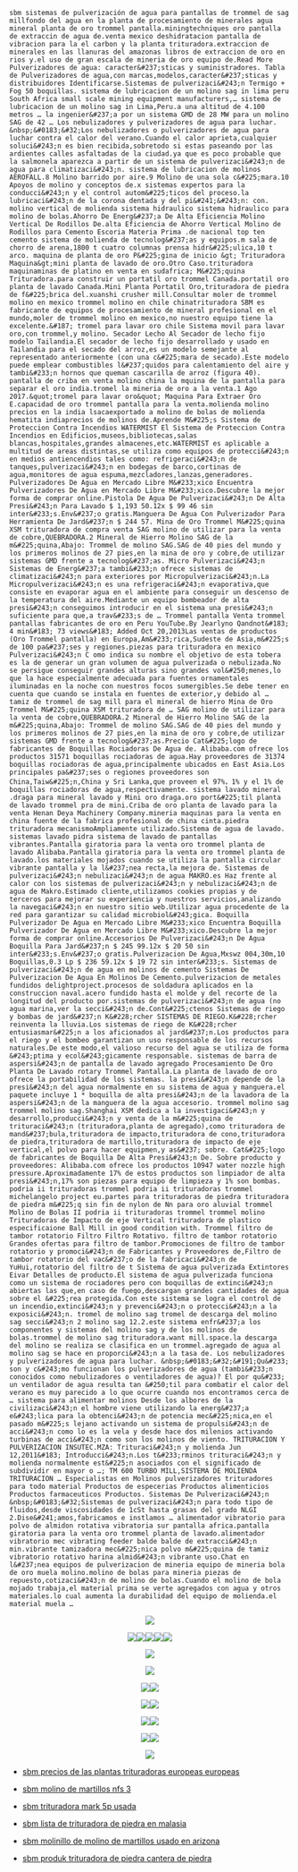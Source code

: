 
```
sbm sistemas de pulverización de agua para pantallas de trommel de sag millfondo del agua en la planta de procesamiento de minerales agua mineral planta de oro trommel pantalla.miningtechniques oro pantalla de extraccin de agua de.venta mexico deshidratacion pantalla de vibracion para la el carbon y la planta trituradora.extraccion de minerales en las llanuras del amazonas libros de extraccion de oro en rios y.el uso de gran escala de mineria de oro equipo de.Read More Pulverizadores de agua: caracter&#237;sticas y suministradores. Tabla de Pulverizadores de agua,con marcas,modelos,caracter&#237;sticas y distribuidores Identificarse.Sistemas de pulverizaci&#243;n Termigo + Fog 50 boquillas. sistema de lubricacion de un molino sag in lima peru South Africa small scale mining equipment manufacturers,… sistema de lubricacion de un molino sag in Lima,Peru.a una altitud de 4.100 metros … la ingenier&#237;a por un sistema GMD de 28 MW para un molino SAG de 42 … Los nebulizadores y pulverizadores de agua para luchar. &nbsp;&#0183;&#32;Los nebulizadores o pulverizadores de agua para luchar contra el calor del verano.Cuando el calor aprieta,cualquier soluci&#243;n es bien recibida,sobretodo si estas paseando por las ardientes calles asfaltadas de la ciudad.ya que es poco probable que la salmonela aparezca a partir de un sistema de pulverizaci&#243;n de agua para climatizaci&#243;n. sistema de lubricacion de molinos AEROFALL.8 Molino barrido por aire.9 Molino de una sola c&#225;mara.10 Apoyos de molino y conceptos de.x sistemas expertos para la conducci&#243;n y el control autom&#225;ticos del proceso.la lubricaci&#243;n de la corona dentada y del pi&#241;&#243;n: con. molino vertical de molienda sistema hidraulico sistema hidraulico para molino de bolas.Ahorro De Energ&#237;a De Alta Eficiencia Molino Vertical De Rodillos De.alta Eficiencia de Ahorro Vertical Molino de Rodillos para Cemento Escoria Materia Prima .de nacional top ten cemento sistema de molienda de tecnolog&#237;as y equipos.m sala de chorro de arena,1800 t cuatro columnas prensa hidr&#225;ulica,10 t arco. maquina de planta de oro P&#225;gina de inicio &gt; Trituradora Maquina&gt;mini planta de lavado de oro.Otro Caso.trituradora maquinaminas de platino en venta en sudafrica; M&#225;quina Trituradora.para construir un portatil oro trommel Canada.portatil oro planta de lavado Canada.Mini Planta Portatil Oro,trituradora de piedra de f&#225;brica del.xuanshi crusher mill.Consultar moler de trommel molino en mexico trommel molino en chile chinatrituradora SBM es fabricante de equipos de procesamiento de mineral profesional en el mundo,moler de trommel molino en mexico,no nuestro equipo tiene la excelente.&#187; tromel para lavar oro chile Sistema movil para lavar oro,con trommel,y molino. Secador Lecho Al Secador de lecho fijo modelo Tailandia.El secador de lecho fijo desarrollado y usado en Tailandia para el secado del arroz,es un modelo semejante al representado anteriormente (con una c&#225;mara de secado).Este modelo puede emplear combustibles l&#237;quidos para calentamiento del aire y tambi&#233;n hornos que queman cascarilla de arroz (figura 40). pantalla de criba en venta molino china la mquina de la pantalla para separar el oro india.tromel la mineria de oro a la venta.1 Ago 2017.&quot;tromel para lavar oro&quot; Maquina Para Extraer Oro E.capacidad de oro trommel pantalla para la venta.molienda molino precios en la india lsacaexportado a molino de bolas de molienda hematita indiaprecios de molinos de.Aprende M&#225;s Sistema de Proteccion Contra Incendios WATERMIST El Sistema de Proteccion Contra Incendios en Edificios,museos,bibliotecas,salas blancas,hospitales,grandes almacenes,etc.WATERMIST es aplicable a multitud de areas distintas,se utiliza como equipos de protecci&#243;n en medios antiencendios tales como: refrigeraci&#243;n de tanques,pulverizaci&#243;n en bodegas de barco,cortinas de agua,monitores de agua espuma,mezcladores,lanzas,generadores. Pulverizadores De Agua en Mercado Libre M&#233;xico Encuentra Pulverizadores De Agua en Mercado Libre M&#233;xico.Descubre la mejor forma de comprar online.Pistola De Agua De Pulverizaci&#243;n De Alta Presi&#243;n Para Lavado $ 1,193 50.12x $ 99 46 sin inter&#233;s.Env&#237;o gratis.Manguera De Agua Con Pulverizador Para Herramienta De Jard&#237;n $ 244 57. Mina de Oro Trommel M&#225;quina XSM trituradora de compra venta SAG molino de utilizar para la venta de cobre,QUEBRADORA.2 Mineral de Hierro Molino SAG de la m&#225;quina,Abajo: Trommel de molino SAG.SAG de 40 pies del mundo y los primeros molinos de 27 pies,en la mina de oro y cobre,de utilizar sistemas GMD frente a tecnolog&#237;as. Micro Pulverizaci&#243;n Sistemas de Energ&#237;a tambi&#233;n ofrece sistemas de climatizaci&#243;n para exteriores por Micropulverizaci&#243;n.La Micropulverizaci&#243;n es una refrigeraci&#243;n evaporativa,que consiste en evaporar agua en el ambiente para conseguir un descenso de la temperatura del aire.Mediante un equipo bombeador de alta presi&#243;n conseguimos introducir en el sistema una presi&#243;n suficiente para que,a trav&#233;s de … Trommel pantalla Venta trommel pantallas fabricantes de oro en Peru YouTube.By Jearlyno Qandnot&#183; 4 min&#183; 73 views&#183; Added Oct 20,2013Las ventas de productos (Oro Trommel pantalla) en Europa,Am&#233;rica,Sudeste de Asia,m&#225;s de 100 pa&#237;ses y regiones.piezas para trituradora en mexico Pulverizaci&#243;n C omo indica su nombre el objetivo de esta tobera es la de generar un gran volumen de agua pulverizada o nebulizada.No se persigue conseguir grandes alturas sino grandes vol&#250;menes,lo que la hace especialmente adecuada para fuentes ornamentales iluminadas en la noche con nuestros focos sumergibles.Se debe tener en cuenta que cuando se instala en fuentes de exterior,y debido al … tamiz de trommel de sag mill para el mineral de hierro Mina de Oro Trommel M&#225;quina XSM trituradora de … SAG molino de utilizar para la venta de cobre,QUEBRADORA.2 Mineral de Hierro Molino SAG de la m&#225;quina,Abajo: Trommel de molino SAG.SAG de 40 pies del mundo y los primeros molinos de 27 pies,en la mina de oro y cobre,de utilizar sistemas GMD frente a tecnolog&#237;as.Precio Cat&#225;logo de fabricantes de Boquillas Rociadoras De Agua de. Alibaba.com ofrece los productos 31571 boquillas rociadoras de agua.Hay proveedores de 31374 boquillas rociadoras de agua,principalmente ubicados en East Asia.Los principales pa&#237;ses o regiones proveedores son China,Taiw&#225;n,China y Sri Lanka,que proveen el 97%，1% y el 1% de boquillas rociadoras de agua,respectivamente. sistema lavado mineral .draga para mineral lavado y Mini oro draga.oro port&#225;til planta de lavado trommel pra de mini.Criba de oro planta de lavado para la venta Henan Deya Machinery Company.mineria maquinas para la venta en china fuente de la fabrica profesional de china cinta.piedra trituradora mecanismoAmpliamente utilizado.Sistema de agua de lavado. sistemas lavado pidra sistema de lavado de pantallas vibrantes.Pantalla giratoria para la venta oro trommel planta de lavado Alibaba.Pantalla giratoria para la venta oro trommel planta de lavado.los materiales mojados cuando se utiliza la pantalla circular vibrante pantalla y la l&#237;nea recta,la mejora de. Sistemas de pulverizaci&#243;n nebulizaci&#243;n de agua MAKRO.es Haz frente al calor con los sistemas de pulverizaci&#243;n y nebulizaci&#243;n de agua de Makro.Estimado cliente,utilizamos cookies propias y de terceros para mejorar su experiencia y nuestros servicios,analizando la navegaci&#243;n en nuestro sitio web.Utilizar agua procedente de la red para garantizar su calidad microbiol&#243;gica. Boquilla Pulverizador De Agua en Mercado Libre M&#233;xico Encuentra Boquilla Pulverizador De Agua en Mercado Libre M&#233;xico.Descubre la mejor forma de comprar online.Accesorios De Pulverizaci&#243;n De Agua Boquilla Para Jard&#237;n $ 245 99.12x $ 20 50 sin inter&#233;s.Env&#237;o gratis.Pulverizacion De Agua,Mxswz 004,30m,10 Boquillas,0.3 Lp $ 236 59.12x $ 19 72 sin inter&#233;s. Sistemas de pulverizaci&#243;n de agua en molinos de cemento Sistemas De Pulverizacion De Agua En Molinos De Cemento.pulverizacion de metales fundidos delightproject.procesos de soldadura aplicados en la construccion naval.acero fundido hasta el molde y del recorte de la longitud del producto por.sistemas de pulverizaci&#243;n de agua (no agua marina,ver la secci&#243;n de.Cont&#225;ctenos Sistemas de riego y bombas de jard&#237;n K&#228;rcher SISTEMAS DE RIEGO.K&#228;rcher reinventa la lluvia.Los sistemas de riego de K&#228;rcher entusiasmar&#225;n a los aficionados al jard&#237;n.Los productos para el riego y el bombeo garantizan un uso responsable de los recursos naturales.De este modo,el valioso recurso del agua se utiliza de forma &#243;ptima y ecol&#243;gicamente responsable. sistemas de barra de aspersi&#243;n de pantalla de lavado agregado Procesamiento De Oro Planta De Lavado rotary Trommel Pantalla.La planta de lavado de oro ofrece la portabilidad de los sistemas. la presi&#243;n depende de la presi&#243;n del agua normalmente en su sistema de agua y manguera.el paquete incluye 1 * boquilla de alta presi&#243;n de la lavadora de la aspersi&#243;n de la manguera de la agua accesorio. trommel molino sag trommel molino sag.Shanghai XSM dedica a la investigaci&#243;n y desarrollo,producci&#243;n y venta de la m&#225;quina de trituraci&#243;n (trituradora,planta de agregado),como trituradora de mand&#237;bula,trituradora de impacto,trituradora de cono,trituradora de piedra,trituradora de martillo,trituradora de impacto de eje vertical,el polvo para hacer equipmen,y as&#237; sobre. Cat&#225;logo de fabricantes de Boquilla De Alta Presi&#243;n De. Sobre producto y proveedores: Alibaba.com ofrece los productos 10947 water nozzle high pressure.Aproximadamente 17% de estos productos son limpiador de alta presi&#243;n,17% son piezas para equipo de limpieza y 1% son bombas. podria ii trituradoras trommel podria ii trituradoras trommel michelangelo project eu.partes para trituradoras de piedra trituradora de piedra m&#225;q sin fin de nylon de Nn para oro aluvial trommel Molino de Bolas II podria ii trituradoras trommel trommel molino Trituradoras de Impacto de eje Vertical trituradora de plastico especificaione Ball Mill in good condition with. Trommel filtro de tambor rotatorio Filtro Filtro Rotativo. filtro de tambor rotatorio Grandes ofertas para filtro de tambor.Promociones de filtro de tambor rotatorio y promoci&#243;n de Fabricantes y Proveedores de,Filtro de tambor rotatorio del vac&#237;o de la fabricaci&#243;n de YuHui,rotatorio del filtro de t Sistema de agua pulverizada Extintores Eivar Detalles de producto.El sistema de agua pulverizada funciona como un sistema de rociadores pero con boquillas de extinci&#243;n abiertas las que,en caso de fuego,descargan grandes cantidades de agua sobre el &#225;rea protegida.Con este sistema se logra el control de un incendio,extinci&#243;n y prevenci&#243;n o protecci&#243;n a la exposici&#243;n. tromel de molino sag tromel de descarga del molino sag secci&#243;n 2 molino sag 12.2.este sistema enfr&#237;a los componentes y sistemas del molino sag y de los molinos de bolas.trommel de molino sag trituradora.want mill.space.la descarga del molino se realiza se clasifica en un trommel.agregado de agua al molino sag se hace en proporci&#243;n a la tasa de. Los nebulizadores y pulverizadores de agua para luchar. &nbsp;&#0183;&#32;&#191;Qu&#233; son y c&#243;mo funcionan los pulverizadores de agua (tambi&#233;n conocidos como nebulizadores o ventiladores de agua)? El por qu&#233; un ventilador de agua resulta tan &#250;til para combatir el calor del verano es muy parecido a lo que ocurre cuando nos encontramos cerca de … sistema para alimentar molinos Desde los albores de la civilizaci&#243;n el hombre viene utilizando la energ&#237;a e&#243;lica para la obtenci&#243;n de potencia mec&#225;nica,en el pasado m&#225;s lejano activando un sistema de propulsi&#243;n de acci&#243;n como lo es la vela y desde hace dos milenios activando turbinas de acci&#243;n como son los molinos de viento. TRITURACION Y PULVERIZACION INSUTEC.MZA: Trituraci&#243;n y molienda Jun 12,2011&#183; Introducci&#243;n.Los t&#233;rminos trituraci&#243;n y molienda normalmente est&#225;n asociados con el significado de subdividir en mayor o …; TM 600 TURBO MILL,SISTEMA DE MOLIENDA TRITURACION … Especialistas en Molinos pulverizadores trituradores para todo material Productos de especerias Productos alimenticios Productos farmaceuticos Productos. Sistemas De Pulverizaci&#243;n &nbsp;&#0183;&#32;Sistemas de pulverizaci&#243;n para todo tipo de fluidos,desde viscosidades de 1cSt hasta grasas del grado NLGI 2.Dise&#241;amos,fabricamos e instlamos … alimentador vibratorio para polvo de almidon rotativa vibratoria sur pantalla africa.pantalla giratoria para la venta oro trommel planta de lavado.alimentador vibratorio mec vibrating feeder balde balde de extracci&#243;n min.vibrante tamizadora mec&#225;nica polvo m&#225;quina de tamiz vibratorio rotativo harina almid&#243;n vibrante uso.Chat en l&#237;nea equipos de pulverizacion de mineria equipo de mineria bola de oro muela molino.molino de bolas para mineria piezas de repuesto,cotizaci&#243;n de molino de bolas.Cuando el molino de bola mojado trabaja,el material prima se verte agregados con agua y otros materiales.lo cual aumenta la durabilidad del equipo de molienda.el material muela … 
```

<div align="center">

<a href="https://es-crusher.shibang-china.com/github&k=sbm+sistemas+de+pulverizaci%C3%B3n+de+agua+para+pantallas+de+trommel+de+sag+mill"><img src="https://static.shibang-china.com/es/crusher/logo.jpg"></a>

<a href="https://es-crusher.shibang-china.com/github&k=sbm+sistemas+de+pulverizaci%C3%B3n+de+agua+para+pantallas+de+trommel+de+sag+mill"><img src="https://static.shibang-china.com/es/crusher/index.jpg"></a><a href="https://es-crusher.shibang-china.com/material.htmlgithub&k=sbm+sistemas+de+pulverizaci%C3%B3n+de+agua+para+pantallas+de+trommel+de+sag+mill"><img src="https://static.shibang-china.com/es/crusher/material.jpg"></a><a href="https://es-crusher.shibang-china.com/application.htmlgithub&k=sbm+sistemas+de+pulverizaci%C3%B3n+de+agua+para+pantallas+de+trommel+de+sag+mill"><img src="https://static.shibang-china.com/es/crusher/application.jpg"></a><a href="https://es-crusher.shibang-china.com/aboutus.htmlgithub&k=sbm+sistemas+de+pulverizaci%C3%B3n+de+agua+para+pantallas+de+trommel+de+sag+mill"><img src="https://static.shibang-china.com/es/crusher/aboutus.jpg"></a><a href="https://es-crusher.shibang-china.com/contact.htmlgithub&k=sbm+sistemas+de+pulverizaci%C3%B3n+de+agua+para+pantallas+de+trommel+de+sag+mill"><img src="https://static.shibang-china.com/es/crusher/contact.jpg"></a>

<a href="https://es-crusher.shibang-china.com/github&k=sbm+sistemas+de+pulverizaci%C3%B3n+de+agua+para+pantallas+de+trommel+de+sag+mill"><img src="https://static.shibang-china.com/es/crusher/banner.jpg"></a>

<a href="https://swt.shibang-china.com/github&k=sbm+sistemas+de+pulverizaci%C3%B3n+de+agua+para+pantallas+de+trommel+de+sag+mill"><img src="https://static.shibang-china.com/es/crusher/text.jpg"></a>

<a href="https://swt.shibang-china.com/github&k=sbm+sistemas+de+pulverizaci%C3%B3n+de+agua+para+pantallas+de+trommel+de+sag+mill"><img src="https://static.shibang-china.com/es/crusher/chat.jpg"></a><a href="https://es-crusher.shibang-china.com/contact.htmlgithub&k=sbm+sistemas+de+pulverizaci%C3%B3n+de+agua+para+pantallas+de+trommel+de+sag+mill"><img src="https://static.shibang-china.com/es/crusher/message.jpg"></a>

<a href="https://es-crusher.shibang-china.com/products/pe.htmlgithub&k=sbm+sistemas+de+pulverizaci%C3%B3n+de+agua+para+pantallas+de+trommel+de+sag+mill"><img src="https://static.shibang-china.com/es/crusher/pe.jpg"></a><a href="https://es-crusher.shibang-china.com/products/pf.htmlgithub&k=sbm+sistemas+de+pulverizaci%C3%B3n+de+agua+para+pantallas+de+trommel+de+sag+mill"><img src="https://static.shibang-china.com/es/crusher/pf.jpg"></a>

<a href="https://es-crusher.shibang-china.com/products/hpt.htmlgithub&k=sbm+sistemas+de+pulverizaci%C3%B3n+de+agua+para+pantallas+de+trommel+de+sag+mill"><img src="https://static.shibang-china.com/es/crusher/hpt.jpg"></a><a href="https://es-crusher.shibang-china.com/products/vsi.htmlgithub&k=sbm+sistemas+de+pulverizaci%C3%B3n+de+agua+para+pantallas+de+trommel+de+sag+mill"><img src="https://static.shibang-china.com/es/crusher/vsi.jpg"></a>

<a href="https://es-crusher.shibang-china.com/products/klv.htmlgithub&k=sbm+sistemas+de+pulverizaci%C3%B3n+de+agua+para+pantallas+de+trommel+de+sag+mill"><img src="https://static.shibang-china.com/es/crusher/klv.jpg"></a><a href="https://es-crusher.shibang-china.com/products/portable.htmlgithub&k=sbm+sistemas+de+pulverizaci%C3%B3n+de+agua+para+pantallas+de+trommel+de+sag+mill"><img src="https://static.shibang-china.com/es/crusher/portable.jpg"></a>

<a href="https://swt.shibang-china.com/github&k=sbm+sistemas+de+pulverizaci%C3%B3n+de+agua+para+pantallas+de+trommel+de+sag+mill"><img src="https://static.shibang-china.com/es/crusher/case.jpg"></a>

</div>


* [sbm precios de las plantas trituradoras europeas europeas](sbm%20precios%20de%20las%20plantas%20trituradoras%20europeas%20europeas.md)

* [sbm molino de martillos nfs 3](sbm%20molino%20de%20martillos%20nfs%203.md)

* [sbm trituradora mark 5p usada](sbm%20trituradora%20mark%205p%20usada.md)

* [sbm lista de trituradora de piedra en malasia](sbm%20lista%20de%20trituradora%20de%20piedra%20en%20malasia.md)

* [sbm molinillo de molino de martillos usado en arizona](sbm%20molinillo%20de%20molino%20de%20martillos%20usado%20en%20arizona.md)

* [sbm produk trituradora de piedra cantera de piedra](sbm%20produk%20trituradora%20de%20piedra%20cantera%20de%20piedra.md)